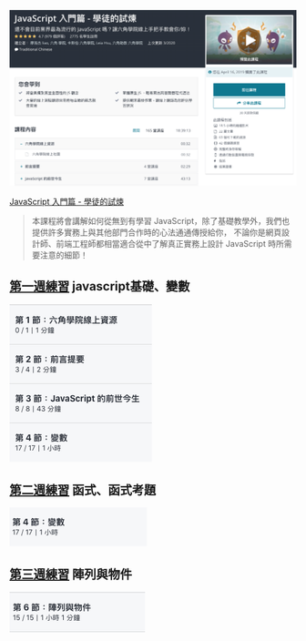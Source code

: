 ![](01.png)

[JavaScript 入門篇 - 學徒的試煉](https://www.udemy.com/course/javascript-learning/)

>本課程將會講解如何從無到有學習 JavaScript，除了基礎教學外，我們也提供許多實務上與其他部門合作時的心法通通傳授給你， 不論你是網頁設計師、前端工程師都相當適合從中了解真正實務上設計 JavaScript 時所需要注意的細節！ 



## [第一週練習](https://zhezheannie.github.io/javascript_practice/week1.html) javascript基礎、變數
![](img/week1.png)

## [第二週練習](https://zhezheannie.github.io/javascript_practice/week2.html) 函式、函式考題
![](img/week2.png)

## [第三週練習](https://zhezheannie.github.io/javascript_practice/week3.html) 陣列與物件
![](img/week3.png)
